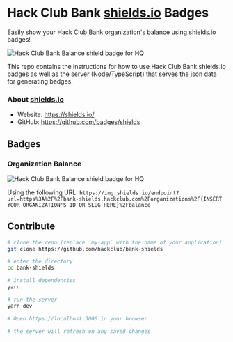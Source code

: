 # Hack Club Bank [shields.io](https://shields.io/) Badges

Easily show your Hack Club Bank organization's balance using shields.io badges!

![Hack Club Bank Balance shield badge for HQ](https://img.shields.io/endpoint?url=https%3A%2F%2Fbank-shields.hackclub.com%2Forganizations%2Fhq%2Fbalance)

This repo contains the instructions for how to use Hack Club Bank shields.io
badges as well as the server (Node/TypeScript) that serves the json data for
generating badges.

### About [shields.io](https://shields.io/)

- Website: https://shields.io/
- GitHub: https://github.com/badges/shields

## Badges

### Organization Balance

![Hack Club Bank Balance shield badge for HQ](https://img.shields.io/endpoint?url=https%3A%2F%2Fbank-shields.hackclub.com%2Forganizations%2Fhq%2Fbalance)

Using the following URL: `https://img.shields.io/endpoint?url=https%3A%2F%2Fbank-shields.hackclub.com%2Forganizations%2F{INSERT YOUR ORGANIZATION'S ID OR SLUG HERE}%2Fbalance`

## Contribute

```sh
# clone the repo (replace `my-app` with the name of your application)
git clone https://github.com/hackclub/bank-shields

# enter the directory
cd bank-shields

# install dependencies
yarn

# run the server
yarn dev

# Open https://localhost:3000 in your browser

# the server will refresh on any saved changes
```
